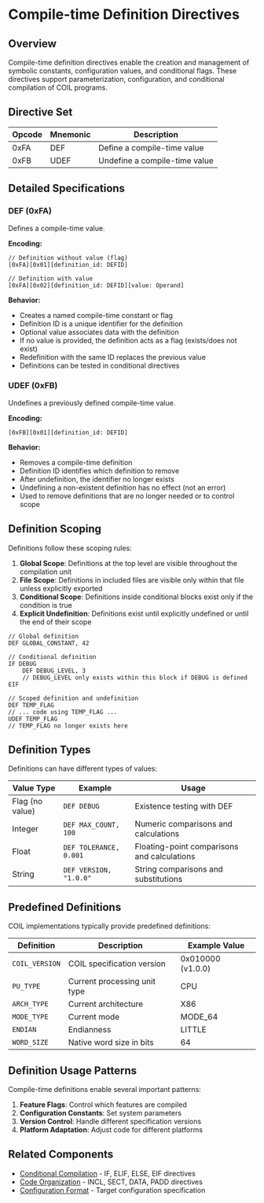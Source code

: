 # Compile-time Definition Directives

## Overview

Compile-time definition directives enable the creation and management of symbolic constants, configuration values, and conditional flags. These directives support parameterization, configuration, and conditional compilation of COIL programs.

## Directive Set

| Opcode | Mnemonic | Description |
|--------|----------|-------------|
| 0xFA   | DEF      | Define a compile-time value |
| 0xFB   | UDEF     | Undefine a compile-time value |

## Detailed Specifications

### DEF (0xFA)

Defines a compile-time value.

**Encoding:**
```
// Definition without value (flag)
[0xFA][0x01][definition_id: DEFID]

// Definition with value
[0xFA][0x02][definition_id: DEFID][value: Operand]
```

**Behavior:**
- Creates a named compile-time constant or flag
- Definition ID is a unique identifier for the definition
- Optional value associates data with the definition
- If no value is provided, the definition acts as a flag (exists/does not exist)
- Redefinition with the same ID replaces the previous value
- Definitions can be tested in conditional directives

### UDEF (0xFB)

Undefines a previously defined compile-time value.

**Encoding:**
```
[0xFB][0x01][definition_id: DEFID]
```

**Behavior:**
- Removes a compile-time definition
- Definition ID identifies which definition to remove
- After undefinition, the identifier no longer exists
- Undefining a non-existent definition has no effect (not an error)
- Used to remove definitions that are no longer needed or to control scope

## Definition Scoping

Definitions follow these scoping rules:

1. **Global Scope**: Definitions at the top level are visible throughout the compilation unit
2. **File Scope**: Definitions in included files are visible only within that file unless explicitly exported
3. **Conditional Scope**: Definitions inside conditional blocks exist only if the condition is true
4. **Explicit Undefinition**: Definitions exist until explicitly undefined or until the end of their scope

```
// Global definition
DEF GLOBAL_CONSTANT, 42

// Conditional definition
IF DEBUG
    DEF DEBUG_LEVEL, 3
    // DEBUG_LEVEL only exists within this block if DEBUG is defined
EIF

// Scoped definition and undefinition
DEF TEMP_FLAG
// ... code using TEMP_FLAG ...
UDEF TEMP_FLAG
// TEMP_FLAG no longer exists here
```

## Definition Types

Definitions can have different types of values:

| Value Type | Example | Usage |
|------------|---------|-------|
| Flag (no value) | `DEF DEBUG` | Existence testing with DEF |
| Integer | `DEF MAX_COUNT, 100` | Numeric comparisons and calculations |
| Float | `DEF TOLERANCE, 0.001` | Floating-point comparisons and calculations |
| String | `DEF VERSION, "1.0.0"` | String comparisons and substitutions |

## Predefined Definitions

COIL implementations typically provide predefined definitions:

| Definition | Description | Example Value |
|------------|-------------|---------------|
| `COIL_VERSION` | COIL specification version | 0x010000 (v1.0.0) |
| `PU_TYPE` | Current processing unit type | CPU |
| `ARCH_TYPE` | Current architecture | X86 |
| `MODE_TYPE` | Current mode | MODE_64 |
| `ENDIAN` | Endianness | LITTLE |
| `WORD_SIZE` | Native word size in bits | 64 |

## Definition Usage Patterns

Compile-time definitions enable several important patterns:

1. **Feature Flags**: Control which features are compiled
2. **Configuration Constants**: Set system parameters
3. **Version Control**: Handle different specification versions
4. **Platform Adaptation**: Adjust code for different platforms

## Related Components

- [Conditional Compilation](./conditional-compilation.md) - IF, ELIF, ELSE, EIF directives
- [Code Organization](./code-organization.md) - INCL, SECT, DATA, PADD directives
- [Configuration Format](../core/config-format.md) - Target configuration specification